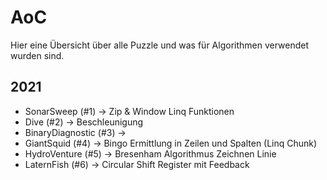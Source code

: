 # AoC

Hier eine Übersicht über alle Puzzle und was für Algorithmen verwendet wurden sind.


## 2021 

* SonarSweep (#1) -> Zip & Window Linq Funktionen
* Dive (#2) -> Beschleunigung 
* BinaryDiagnostic (#3) -> 
* GiantSquid (#4) -> Bingo Ermittlung in Zeilen und Spalten (Linq Chunk)
* HydroVenture (#5) -> Bresenham Algorithmus Zeichnen Linie
* LaternFish (#6) -> Circular Shift Register mit Feedback


